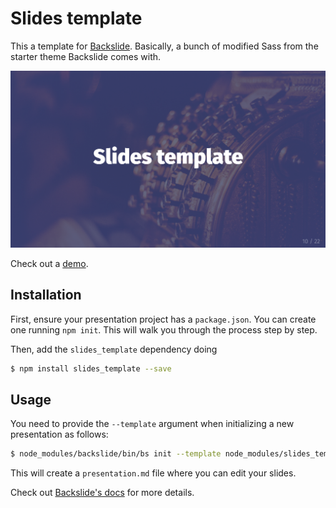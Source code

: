 # Slides template

This a template for [Backslide](https://github.com/sinedied/backslide).
Basically, a bunch of modified Sass from the starter theme Backslide comes with.

![](template.png)

Check out a [demo](http://coopdevs.org/assemblea_katuma_30_05_2018/).

## Installation

First, ensure your presentation project has a `package.json`. You can create one
running `npm init`. This will walk you through the process step by step.

Then, add the `slides_template` dependency doing

```sh
$ npm install slides_template --save
```

## Usage

You need to provide the `--template` argument when initializing a new
presentation as follows:

```sh
$ node_modules/backslide/bin/bs init --template node_modules/slides_template/template/
```

This will create a `presentation.md` file where you can edit your slides.

Check out [Backslide's docs](https://github.com/sinedied/backslide#usage) for
more details.
